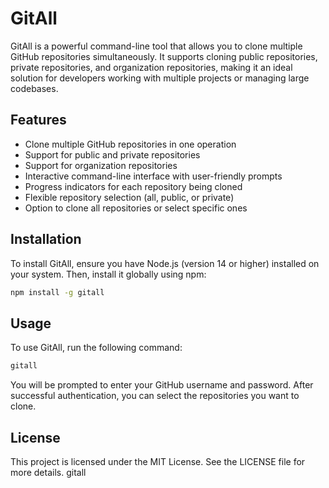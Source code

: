 # GitAll

GitAll is a powerful command-line tool that allows you to clone multiple GitHub repositories simultaneously. It supports cloning public repositories, private repositories, and organization repositories, making it an ideal solution for developers working with multiple projects or managing large codebases.

## Features

- Clone multiple GitHub repositories in one operation
- Support for public and private repositories
- Support for organization repositories
- Interactive command-line interface with user-friendly prompts
- Progress indicators for each repository being cloned
- Flexible repository selection (all, public, or private)
- Option to clone all repositories or select specific ones

## Installation

To install GitAll, ensure you have Node.js (version 14 or higher) installed on your system. Then, install it globally using npm:

```bash
npm install -g gitall
```

## Usage

To use GitAll, run the following command:

```bash
gitall
```

You will be prompted to enter your GitHub username and password. After successful authentication, you can select the repositories you want to clone.

## License

This project is licensed under the MIT License. See the LICENSE file for more details.
gitall
